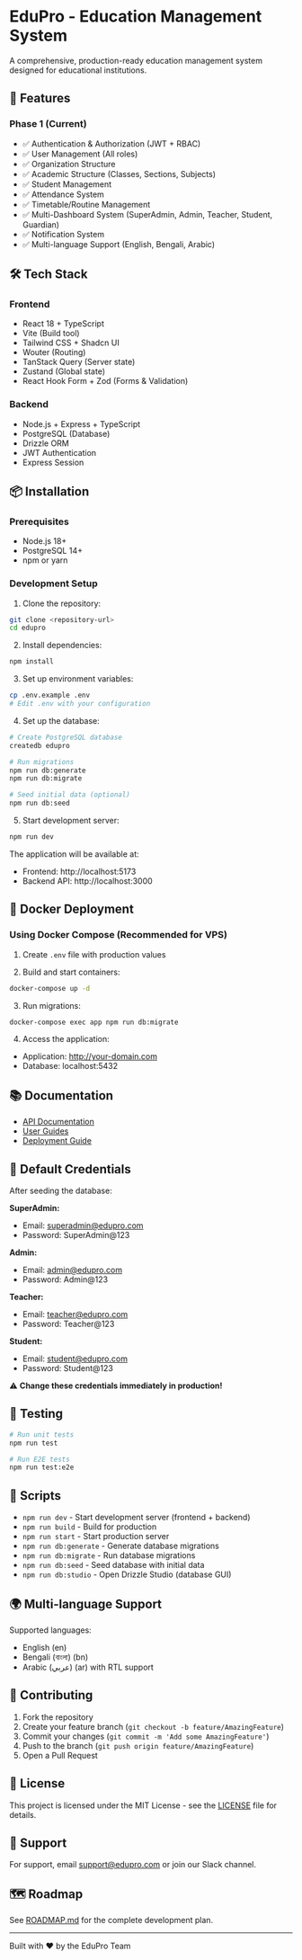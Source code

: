 # EduPro - Education Management System

A comprehensive, production-ready education management system designed for educational institutions.

## 🚀 Features

### Phase 1 (Current)
- ✅ Authentication & Authorization (JWT + RBAC)
- ✅ User Management (All roles)
- ✅ Organization Structure
- ✅ Academic Structure (Classes, Sections, Subjects)
- ✅ Student Management
- ✅ Attendance System
- ✅ Timetable/Routine Management
- ✅ Multi-Dashboard System (SuperAdmin, Admin, Teacher, Student, Guardian)
- ✅ Notification System
- ✅ Multi-language Support (English, Bengali, Arabic)

## 🛠️ Tech Stack

### Frontend
- React 18 + TypeScript
- Vite (Build tool)
- Tailwind CSS + Shadcn UI
- Wouter (Routing)
- TanStack Query (Server state)
- Zustand (Global state)
- React Hook Form + Zod (Forms & Validation)

### Backend
- Node.js + Express + TypeScript
- PostgreSQL (Database)
- Drizzle ORM
- JWT Authentication
- Express Session

## 📦 Installation

### Prerequisites
- Node.js 18+ 
- PostgreSQL 14+
- npm or yarn

### Development Setup

1. Clone the repository:
```bash
git clone <repository-url>
cd edupro
```

2. Install dependencies:
```bash
npm install
```

3. Set up environment variables:
```bash
cp .env.example .env
# Edit .env with your configuration
```

4. Set up the database:
```bash
# Create PostgreSQL database
createdb edupro

# Run migrations
npm run db:generate
npm run db:migrate

# Seed initial data (optional)
npm run db:seed
```

5. Start development server:
```bash
npm run dev
```

The application will be available at:
- Frontend: http://localhost:5173
- Backend API: http://localhost:3000

## 🐳 Docker Deployment

### Using Docker Compose (Recommended for VPS)

1. Create `.env` file with production values

2. Build and start containers:
```bash
docker-compose up -d
```

3. Run migrations:
```bash
docker-compose exec app npm run db:migrate
```

4. Access the application:
- Application: http://your-domain.com
- Database: localhost:5432

## 📚 Documentation

- [API Documentation](./docs/api/README.md)
- [User Guides](./docs/user-guides/README.md)
- [Deployment Guide](./docs/deployment/README.md)

## 🔐 Default Credentials

After seeding the database:

**SuperAdmin:**
- Email: superadmin@edupro.com
- Password: SuperAdmin@123

**Admin:**
- Email: admin@edupro.com
- Password: Admin@123

**Teacher:**
- Email: teacher@edupro.com
- Password: Teacher@123

**Student:**
- Email: student@edupro.com
- Password: Student@123

⚠️ **Change these credentials immediately in production!**

## 🧪 Testing

```bash
# Run unit tests
npm run test

# Run E2E tests
npm run test:e2e
```

## 📝 Scripts

- `npm run dev` - Start development server (frontend + backend)
- `npm run build` - Build for production
- `npm run start` - Start production server
- `npm run db:generate` - Generate database migrations
- `npm run db:migrate` - Run database migrations
- `npm run db:seed` - Seed database with initial data
- `npm run db:studio` - Open Drizzle Studio (database GUI)

## 🌍 Multi-language Support

Supported languages:
- English (en)
- Bengali (বাংলা) (bn)
- Arabic (عربي) (ar) with RTL support

## 🤝 Contributing

1. Fork the repository
2. Create your feature branch (`git checkout -b feature/AmazingFeature`)
3. Commit your changes (`git commit -m 'Add some AmazingFeature'`)
4. Push to the branch (`git push origin feature/AmazingFeature`)
5. Open a Pull Request

## 📄 License

This project is licensed under the MIT License - see the [LICENSE](LICENSE) file for details.

## 👥 Support

For support, email support@edupro.com or join our Slack channel.

## 🗺️ Roadmap

See [ROADMAP.md](ROADMAP.md) for the complete development plan.

---

Built with ❤️ by the EduPro Team